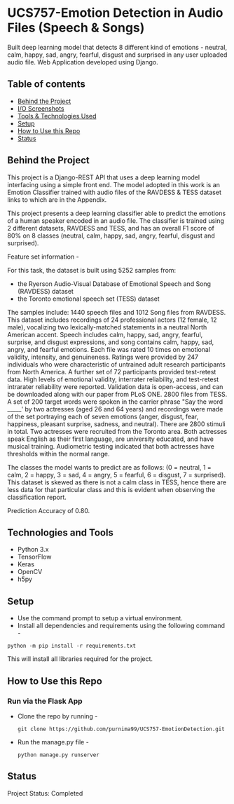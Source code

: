 # UCS757-Emotion Detection in Audio Files (Speech & Songs)

Built deep learning model that detects 8 different kind of emotions - neutral, calm, happy, sad, angry, fearful, disgust and surprised in any user uploaded audio file.
Web Application developed using Django.

## Table of contents
* [Behind the Project](#Behind-the-Project)
* [I/O Screenshots](#inputoutput-screenshots)
* [Tools & Technologies Used](#technologies-and-tools)
* [Setup](#setup)
* [How to Use this Repo](#how-to-use-this-repo)
* [Status](#status)

## Behind the Project

This project is a Django-REST API that uses a deep learning model interfacing using a simple front end. The model adopted in this work is an Emotion Classifier trained with audio files of the RAVDESS & TESS dataset links to which are in the Appendix.

This project presents a deep learning classifier able to predict the emotions of a human speaker encoded in an audio file. The classifier is trained using 2 different datasets, RAVDESS and TESS, and has an overall F1 score of 80% on 8 classes (neutral, calm, happy, sad, angry, fearful, disgust and surprised).

Feature set information -

For this task, the dataset is built using 5252 samples from:
* the Ryerson Audio-Visual Database of Emotional Speech and Song (RAVDESS) dataset
* the Toronto emotional speech set (TESS) dataset

The samples include:
1440 speech files and 1012 Song files from RAVDESS. This dataset includes recordings of 24 professional actors (12 female, 12 male), vocalizing two lexically-matched statements in a neutral North American accent. Speech includes calm, happy, sad, angry, fearful, surprise, and disgust expressions, and song contains calm, happy, sad, angry, and fearful emotions. Each file was rated 10 times on emotional validity, intensity, and genuineness. Ratings were provided by 247 individuals who were characteristic of untrained adult research participants from North America. A further set of 72 participants provided test-retest data. High levels of emotional validity, interrater reliability, and test-retest intrarater reliability were reported. Validation data is open-access, and can be downloaded along with our paper from PLoS ONE.
2800 files from TESS. A set of 200 target words were spoken in the carrier phrase "Say the word _____' by two actresses (aged 26 and 64 years) and recordings were made of the set portraying each of seven emotions (anger, disgust, fear, happiness, pleasant surprise, sadness, and neutral). There are 2800 stimuli in total. Two actresses were recruited from the Toronto area. Both actresses speak English as their first language, are university educated, and have musical training. Audiometric testing indicated that both actresses have thresholds within the normal range.

The classes the model wants to predict are as follows: (0 = neutral, 1 = calm, 2 = happy, 3 = sad, 4 = angry, 5 = fearful, 6 = disgust, 7 = surprised). This dataset is skewed as there is not a calm class in TESS, hence there are less data for that particular class and this is evident when observing the classification report.

Prediction Accuracy of 0.80. 

## Technologies and Tools
* Python 3.x 
* TensorFlow
* Keras
* OpenCV
* h5py

## Setup

* Use the command prompt to setup a virtual environment.
* Install all dependencies and requirements using the following command - 

`python -m pip install -r requirements.txt`

This will install all libraries required for the project.

## How to Use this Repo 

### Run via the Flask App
* Clone the repo by running - 

    `git clone https://github.com/purnima99/UCS757-EmotionDetection.git`

* Run the manage.py file - 
    
    `python manage.py runserver`

## Status    
Project Status: Completed 
